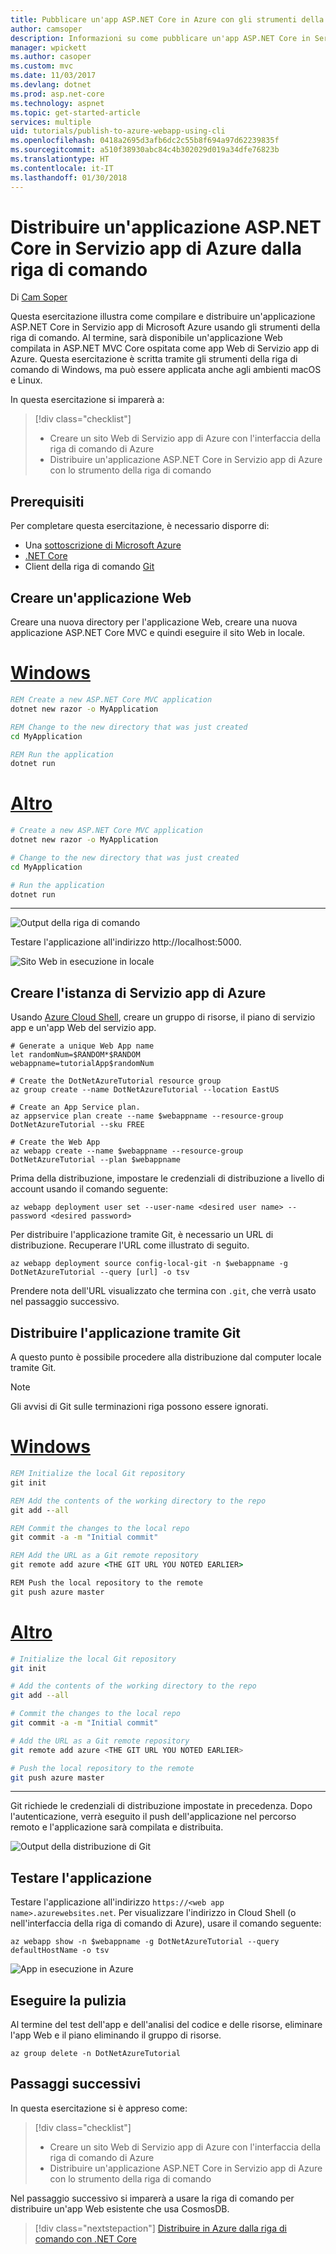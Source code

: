 ```yaml
---
title: Pubblicare un'app ASP.NET Core in Azure con gli strumenti della riga di comando
author: camsoper
description: Informazioni su come pubblicare un'app ASP.NET Core in Servizio app di Azure con il client da riga di comando Git.
manager: wpickett
ms.author: casoper
ms.custom: mvc
ms.date: 11/03/2017
ms.devlang: dotnet
ms.prod: asp.net-core
ms.technology: aspnet
ms.topic: get-started-article
services: multiple
uid: tutorials/publish-to-azure-webapp-using-cli
ms.openlocfilehash: 0418a2695d3afb6dc2c55b8f694a97d62239835f
ms.sourcegitcommit: a510f38930abc84c4b302029d019a34dfe76823b
ms.translationtype: HT
ms.contentlocale: it-IT
ms.lasthandoff: 01/30/2018
---
```

# <a name="deploy-an-aspnet-core-application-to-azure-app-service-from-the-command-line"></a>Distribuire un'applicazione ASP.NET Core in Servizio app di Azure dalla riga di comando

Di [Cam Soper](https://twitter.com/camsoper)

Questa esercitazione illustra come compilare e distribuire un'applicazione ASP.NET Core in Servizio app di Microsoft Azure usando gli strumenti della riga di comando.  Al termine, sarà disponibile un'applicazione Web compilata in ASP.NET MVC Core ospitata come app Web di Servizio app di Azure.  Questa esercitazione è scritta tramite gli strumenti della riga di comando di Windows, ma può essere applicata anche agli ambienti macOS e Linux.  

In questa esercitazione si imparerà a:

> [!div class="checklist"]
> * Creare un sito Web di Servizio app di Azure con l'interfaccia della riga di comando di Azure
> * Distribuire un'applicazione ASP.NET Core in Servizio app di Azure con lo strumento della riga di comando

## <a name="prerequisites"></a>Prerequisiti

Per completare questa esercitazione, è necessario disporre di:

* Una [sottoscrizione di Microsoft Azure](https://azure.microsoft.com/free/)
* [.NET Core](https://www.microsoft.com/net/download/core)
* Client della riga di comando [Git](https://www.git-scm.com/)

## <a name="create-a-web-application"></a>Creare un'applicazione Web

Creare una nuova directory per l'applicazione Web, creare una nuova applicazione ASP.NET Core MVC e quindi eseguire il sito Web in locale.

# <a name="windowstabwindows"></a>[Windows](#tab/windows)
```cmd
REM Create a new ASP.NET Core MVC application
dotnet new razor -o MyApplication

REM Change to the new directory that was just created
cd MyApplication

REM Run the application
dotnet run
```

# <a name="othertabother"></a>[Altro](#tab/other)
```bash
# Create a new ASP.NET Core MVC application
dotnet new razor -o MyApplication

# Change to the new directory that was just created
cd MyApplication

# Run the application
dotnet run
```
---

![Output della riga di comando](publish-to-azure-webapp-using-cli/_static/new_prj.png)

Testare l'applicazione all'indirizzo http://localhost:5000.

![Sito Web in esecuzione in locale](publish-to-azure-webapp-using-cli/_static/app_test.png)


## <a name="create-the-azure-app-service-instance"></a>Creare l'istanza di Servizio app di Azure

Usando [Azure Cloud Shell](/azure/cloud-shell/quickstart), creare un gruppo di risorse, il piano di servizio app e un'app Web del servizio app.

```azurecli-interactive
# Generate a unique Web App name
let randomNum=$RANDOM*$RANDOM
webappname=tutorialApp$randomNum

# Create the DotNetAzureTutorial resource group
az group create --name DotNetAzureTutorial --location EastUS

# Create an App Service plan.
az appservice plan create --name $webappname --resource-group DotNetAzureTutorial --sku FREE

# Create the Web App
az webapp create --name $webappname --resource-group DotNetAzureTutorial --plan $webappname
```

Prima della distribuzione, impostare le credenziali di distribuzione a livello di account usando il comando seguente:

```azurecli-interactive
az webapp deployment user set --user-name <desired user name> --password <desired password>
```

Per distribuire l'applicazione tramite Git, è necessario un URL di distribuzione.  Recuperare l'URL come illustrato di seguito.

```azurecli-interactive
az webapp deployment source config-local-git -n $webappname -g DotNetAzureTutorial --query [url] -o tsv
```
Prendere nota dell'URL visualizzato che termina con `.git`, che verrà usato nel passaggio successivo.

## <a name="deploy-the-application-using-git"></a>Distribuire l'applicazione tramite Git

A questo punto è possibile procedere alla distribuzione dal computer locale tramite Git.

> [!NOTE]
> Gli avvisi di Git sulle terminazioni riga possono essere ignorati.

# <a name="windowstabwindows"></a>[Windows](#tab/windows)
```cmd
REM Initialize the local Git repository
git init

REM Add the contents of the working directory to the repo
git add --all

REM Commit the changes to the local repo
git commit -a -m "Initial commit"

REM Add the URL as a Git remote repository
git remote add azure <THE GIT URL YOU NOTED EARLIER>

REM Push the local repository to the remote
git push azure master
```

# <a name="othertabother"></a>[Altro](#tab/other)
```bash
# Initialize the local Git repository
git init

# Add the contents of the working directory to the repo
git add --all

# Commit the changes to the local repo
git commit -a -m "Initial commit"

# Add the URL as a Git remote repository
git remote add azure <THE GIT URL YOU NOTED EARLIER>

# Push the local repository to the remote
git push azure master
```
---

Git richiede le credenziali di distribuzione impostate in precedenza. Dopo l'autenticazione, verrà eseguito il push dell'applicazione nel percorso remoto e l'applicazione sarà compilata e distribuita.

![Output della distribuzione di Git](publish-to-azure-webapp-using-cli/_static/post_deploy.png)

## <a name="test-the-application"></a>Testare l'applicazione

Testare l'applicazione all'indirizzo `https://<web app name>.azurewebsites.net`.  Per visualizzare l'indirizzo in Cloud Shell (o nell'interfaccia della riga di comando di Azure), usare il comando seguente:

```azurecli-interactive
az webapp show -n $webappname -g DotNetAzureTutorial --query defaultHostName -o tsv
```

![App in esecuzione in Azure](publish-to-azure-webapp-using-cli/_static/app_deployed.png)

## <a name="clean-up"></a>Eseguire la pulizia

Al termine del test dell'app e dell'analisi del codice e delle risorse, eliminare l'app Web e il piano eliminando il gruppo di risorse.

```azurecli-interactive
az group delete -n DotNetAzureTutorial
```

## <a name="next-steps"></a>Passaggi successivi

In questa esercitazione si è appreso come:

> [!div class="checklist"]
> * Creare un sito Web di Servizio app di Azure con l'interfaccia della riga di comando di Azure
> * Distribuire un'applicazione ASP.NET Core in Servizio app di Azure con lo strumento della riga di comando

Nel passaggio successivo si imparerà a usare la riga di comando per distribuire un'app Web esistente che usa CosmosDB.

> [!div class="nextstepaction"]
> [Distribuire in Azure dalla riga di comando con .NET Core](/dotnet/azure/dotnet-quickstart-xplat)
